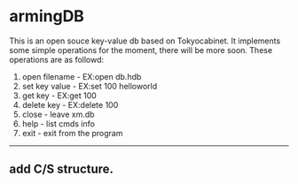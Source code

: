 armingDB
========

This is an open souce key-value db based on Tokyocabinet. It implements some simple operations for the moment,
there will be more soon.
These operations are as followd:

1. open filename - EX:open db.hdb
2. set key value - EX:set 100 helloworld
3. get key - EX:get 100
4. delete key - EX:delete 100
5. close - leave xm.db
6. help - list cmds info 
7. exit - exit from the program

----------------------------------------------------------------
## add C/S structure.
